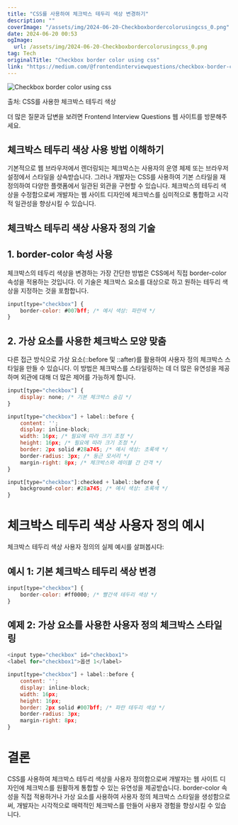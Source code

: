 ```yaml
---
title: "CSS를 사용하여 체크박스 테두리 색상 변경하기"
description: ""
coverImage: "/assets/img/2024-06-20-Checkboxbordercolorusingcss_0.png"
date: 2024-06-20 00:53
ogImage: 
  url: /assets/img/2024-06-20-Checkboxbordercolorusingcss_0.png
tag: Tech
originalTitle: "Checkbox border color using css"
link: "https://medium.com/@frontendinterviewquestions/checkbox-border-color-using-c-87e80ba7414d"
---
```




![Checkbox border color using css](/assets/img/2024-06-20-Checkboxbordercolorusingcss_0.png)

출처: CSS를 사용한 체크박스 테두리 색상

더 많은 질문과 답변을 보려면 Frontend Interview Questions 웹 사이트를 방문해주세요.

## 체크박스 테두리 색상 사용 방법 이해하기


<div class="content-ad"></div>

기본적으로 웹 브라우저에서 렌더링되는 체크박스는 사용자의 운영 체제 또는 브라우저 설정에서 스타일을 상속받습니다. 그러나 개발자는 CSS를 사용하여 기본 스타일을 재정의하여 다양한 플랫폼에서 일관된 외관을 구현할 수 있습니다. 체크박스의 테두리 색상을 수정함으로써 개발자는 웹 사이트 디자인에 체크박스를 심미적으로 통합하고 시각적 일관성을 향상시킬 수 있습니다.

## 체크박스 테두리 색상 사용자 정의 기술

## 1. border-color 속성 사용

체크박스의 테두리 색상을 변경하는 가장 간단한 방법은 CSS에서 직접 border-color 속성을 적용하는 것입니다. 이 기술은 체크박스 요소를 대상으로 하고 원하는 테두리 색상을 지정하는 것을 포함합니다.

<div class="content-ad"></div>

```js
input[type="checkbox"] {
    border-color: #007bff; /* 예시 색상: 파란색 */
}
```

## 2. 가상 요소를 사용한 체크박스 모양 맞춤

다른 접근 방식으로 가상 요소(::before 및 ::after)를 활용하여 사용자 정의 체크박스 스타일을 만들 수 있습니다. 이 방법은 체크박스를 스타일링하는 데 더 많은 유연성을 제공하며 외관에 대해 더 많은 제어를 가능하게 합니다.

```js
input[type="checkbox"] {
    display: none; /* 기본 체크박스 숨김 */
}

input[type="checkbox"] + label::before {
    content: '';
    display: inline-block;
    width: 16px; /* 필요에 따라 크기 조정 */
    height: 16px; /* 필요에 따라 크기 조정 */
    border: 2px solid #28a745; /* 예시 색상: 초록색 */
    border-radius: 3px; /* 둥근 모서리 */
    margin-right: 8px; /* 체크박스와 레이블 간 간격 */
}

input[type="checkbox"]:checked + label::before {
    background-color: #28a745; /* 예시 색상: 초록색 */
}
```

<div class="content-ad"></div>

# 체크박스 테두리 색상 사용자 정의 예시

체크박스 테두리 색상 사용자 정의의 실제 예시를 살펴봅시다:

## 예시 1: 기본 체크박스 테두리 색상 변경

```js
input[type="checkbox"] {
    border-color: #ff0000; /* 빨간색 테두리 색상 */
}
```

<div class="content-ad"></div>

## 예제 2: 가상 요소를 사용한 사용자 정의 체크박스 스타일링

```js
<input type="checkbox" id="checkbox1">
<label for="checkbox1">옵션 1</label>
```

```js
input[type="checkbox"] + label::before {
    content: '';
    display: inline-block;
    width: 16px;
    height: 16px;
    border: 2px solid #007bff; /* 파란 테두리 색상 */
    border-radius: 3px;
    margin-right: 8px;
}
```

# 결론

<div class="content-ad"></div>

CSS를 사용하여 체크박스 테두리 색상을 사용자 정의함으로써 개발자는 웹 사이트 디자인에 체크박스를 원활하게 통합할 수 있는 유연성을 제공받습니다. border-color 속성을 직접 적용하거나 가상 요소를 사용하여 사용자 정의 체크박스 스타일을 생성함으로써, 개발자는 시각적으로 매력적인 체크박스를 만들어 사용자 경험을 향상시킬 수 있습니다.